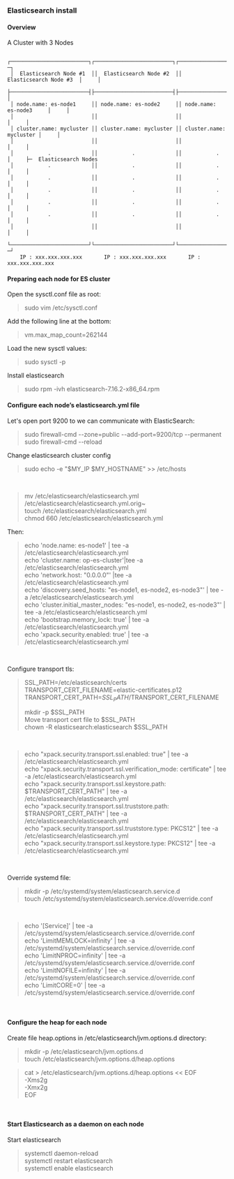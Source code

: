 ### Elasticsearch install

#### Overview

A Cluster with 3 Nodes

  ```
   ┌─────────────────────────┐┌─────────────────────────┐┌─────────────────────────┐    ─┐
   │  Elasticsearch Node #1  ││  Elasticsearch Node #2  ││  Elasticsearch Node #3  │     │
   ├─────────────────────────┤├─────────────────────────┤├─────────────────────────┤     │
   │ node.name: es-node1     ││ node.name: es-node2     ││ node.name: es-node3     │     │
   │                         ││                         ││                         │     │
   │ cluster.name: mycluster ││ cluster.name: mycluster ││ cluster.name: mycluster │     │
   │                         ││                         ││                         │     │
   │           .             ││           .             ││           .             │     ├─  Elasticsearch Nodes
   │           .             ││           .             ││           .             │     │
   │           .             ││           .             ││           .             │     │
   │           .             ││           .             ││           .             │     │
   │           .             ││           .             ││           .             │     │
   │           .             ││           .             ││           .             │     │
   │                         ││                         ││                         │     │
   └─────────────────────────┘└─────────────────────────┘└─────────────────────────┘    ─┘
      IP : xxx.xxx.xxx.xxx       IP : xxx.xxx.xxx.xxx       IP : xxx.xxx.xxx.xxx
  ```

#### Preparing each node for ES cluster

Open the sysctl.conf file as root:

  > sudo vim /etc/sysctl.conf

Add the following line at the bottom:

  > vm.max_map_count=262144

Load the new sysctl values:

  > sudo sysctl -p

Install elasticsearch

  > sudo rpm -ivh elasticsearch-7.16.2-x86_64.rpm

#### Configure each node’s elasticsearch.yml file

Let's open port 9200 to we can communicate with ElasticSearch:

  > sudo firewall-cmd --zone=public --add-port=9200/tcp --permanent <br />
  > sudo firewall-cmd --reload <br />
  >
 
Change elasticsearch cluster config

  > sudo echo -e "$MY_IP $MY_HOSTNAME" >> /etc/hosts <br />
  >
  <br />
  
  > mv /etc/elasticsearch/elasticsearch.yml /etc/elasticsearch/elasticsearch.yml.orig~ <br />
  > touch /etc/elasticsearch/elasticsearch.yml <br />
  > chmod 660 /etc/elasticsearch/elasticsearch.yml <br />
  >
  
Then: 
  
  >
  > echo 'node.name: es-node1' | tee -a /etc/elasticsearch/elasticsearch.yml <br />
  > echo 'cluster.name: op-es-cluster'|tee -a /etc/elasticsearch/elasticsearch.yml <br />
  > echo 'network.host: "0.0.0.0"' |tee -a /etc/elasticsearch/elasticsearch.yml <br />
  > echo 'discovery.seed_hosts: "es-node1, es-node2, es-node3"' | tee -a /etc/elasticsearch/elasticsearch.yml <br />
  > echo 'cluster.initial_master_nodes: "es-node1, es-node2, es-node3"' | tee -a /etc/elasticsearch/elasticsearch.yml <br />
  > echo 'bootstrap.memory_lock: true' | tee -a /etc/elasticsearch/elasticsearch.yml <br />
  > echo 'xpack.security.enabled: true' | tee -a /etc/elasticsearch/elasticsearch.yml <br />
  >
  <br />

Configure transport tls:
  
  >
  > SSL_PATH=/etc/elasticsearch/certs <br />
  > TRANSPORT_CERT_FILENAME=elastic-certificates.p12 <br />
  > TRANSPORT_CERT_PATH=$SSL_PATH/$TRANSPORT_CERT_FILENAME <br />
  > 
  > mkdir -p $SSL_PATH <br />
  > Move transport cert file to  $SSL_PATH <br />
  > chown -R elasticsearch:elasticsearch $SSL_PATH <br />
  >
<br />
  
  > echo "xpack.security.transport.ssl.enabled: true"  | tee -a /etc/elasticsearch/elasticsearch.yml <br />
  > echo "xpack.security.transport.ssl.verification_mode: certificate"  | tee -a /etc/elasticsearch/elasticsearch.yml <br />
  > echo "xpack.security.transport.ssl.keystore.path: $TRANSPORT_CERT_PATH"  | tee -a /etc/elasticsearch/elasticsearch.yml <br />
  > echo "xpack.security.transport.ssl.truststore.path: $TRANSPORT_CERT_PATH"  | tee -a /etc/elasticsearch/elasticsearch.yml <br />
  > echo "xpack.security.transport.ssl.truststore.type: PKCS12"  | tee -a /etc/elasticsearch/elasticsearch.yml <br />
  > echo "xpack.security.transport.ssl.keystore.type: PKCS12"  | tee -a /etc/elasticsearch/elasticsearch.yml <br />
  > 
  <br />

Override systemd file:

  > mkdir -p /etc/systemd/system/elasticsearch.service.d <br />
  > touch /etc/systemd/system/elasticsearch.service.d/override.conf <br />
<br />

  > echo '[Service]' | tee -a /etc/systemd/system/elasticsearch.service.d/override.conf <br />
  > echo 'LimitMEMLOCK=infinity' | tee -a /etc/systemd/system/elasticsearch.service.d/override.conf <br />
  > echo 'LimitNPROC=infinity' | tee -a /etc/systemd/system/elasticsearch.service.d/override.conf <br />
  > echo 'LimitNOFILE=infinity' | tee -a /etc/systemd/system/elasticsearch.service.d/override.conf <br />
  > echo 'LimitCORE=0' | tee -a /etc/systemd/system/elasticsearch.service.d/override.conf <br />
  > 
<br />

#### Configure the heap for each node

Create file heap.options in  /etc/elasticsearch/jvm.options.d directory:

  > mkdir -p /etc/elasticsearch/jvm.options.d <br />
  > touch /etc/elasticsearch/jvm.options.d/heap.options <br />

  > cat > /etc/elasticsearch/jvm.options.d/heap.options << EOF <br />
  > -Xms2g <br />
  > -Xmx2g <br />
  > EOF <br />
  > 
<br />

#### Start Elasticsearch as a daemon on each node

Start elasticsearch 

  > systemctl daemon-reload <br />
  > systemctl restart elasticsearch <br />
  > systemctl enable elasticsearch <br />
  > 


